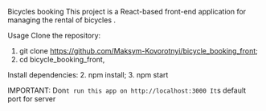 Bicycles booking
This project is a React-based front-end application for managing the rental of bicycles .

Usage
Clone the repository:

1. git clone https://github.com/Maksym-Kovorotnyi/bicycle_booking_front;
2. cd bicycle_booking_front,

Install dependencies: 2. npm install; 3. npm start

IMPORTANT:
Don`t run this app on http://localhost:3000
It`s default port for server
